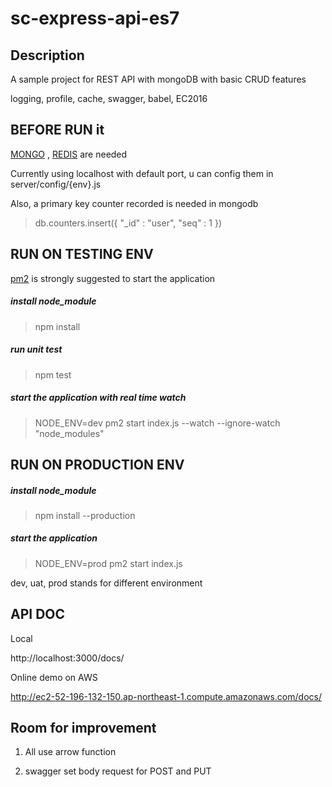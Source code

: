 # sc-express-api-es7

## Description

A sample project for REST API with mongoDB with basic CRUD features 

logging, profile, cache, swagger, babel, EC2016

## BEFORE RUN it

<a href = "https://www.mongodb.com"> MONGO</a> , <a href = "http://redis.io/">REDIS</a> are needed 

Currently using localhost with default port, u can config them in server/config/{env}.js

Also, a primary key counter recorded is needed in mongodb

> db.counters.insert({ "_id" : "user", "seq" : 1 })

## RUN ON TESTING ENV 

<a href = "http://pm2.keymetrics.io/">pm2</a> is strongly suggested to start the application 

##### install node_module

> npm install

##### run unit test

> npm test

##### start the application with real time watch

>  NODE_ENV=dev pm2 start index.js --watch --ignore-watch "node_modules"

## RUN ON PRODUCTION ENV 

##### install node_module

> npm install --production

##### start the application

> NODE_ENV=prod pm2 start index.js

dev, uat, prod stands for different environment

## API DOC
Local

http://localhost:3000/docs/

Online demo on AWS

http://ec2-52-196-132-150.ap-northeast-1.compute.amazonaws.com/docs/

## Room for improvement

1) All use arrow function

2) swagger set body request for POST and PUT


